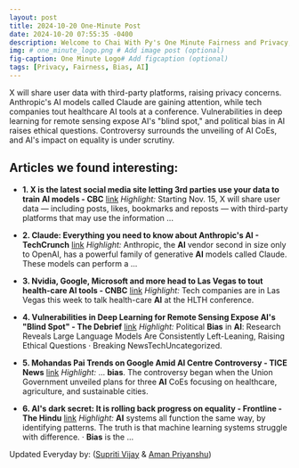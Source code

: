 ```yaml
---
layout: post
title: 2024-10-20 One-Minute Post
date: 2024-10-20 07:55:35 -0400
description: Welcome to Chai With Py's One Minute Fairness and Privacy, which aims to provide you the current happenings in the world of Fairness, Privacy, and AI.
img: # one_minute_logo.png # Add image post (optional)
fig-caption: One Minute Logo# Add figcaption (optional)
tags: [Privacy, Fairness, Bias, AI]
---
```


X will share user data with third-party platforms, raising privacy concerns. Anthropic's AI models called Claude are gaining attention, while tech companies tout healthcare AI tools at a conference. Vulnerabilities in deep learning for remote sensing expose AI's "blind spot," and political bias in AI raises ethical questions. Controversy surrounds the unveiling of AI CoEs, and AI's impact on equality is under scrutiny.

## Articles we found interesting:

- **1. X is the latest social media site letting 3rd parties use your data to train <b>AI</b> models - CBC** [link](https://www.cbc.ca/news/business/x-third-parties-user-data-1.7356152)
_Highlight:_ Starting Nov. 15, X will share user data — including posts, likes, bookmarks and reposts — with third-party platforms that may use the information&nbsp;...

- **2. Claude: Everything you need to know about Anthropic&#39;s <b>AI</b> - TechCrunch** [link](https://techcrunch.com/2024/10/19/claude-everything-you-need-to-know-about-anthropics-ai/)
_Highlight:_ Anthropic, the <b>AI</b> vendor second in size only to OpenAI, has a powerful family of generative <b>AI</b> models called Claude. These models can perform a&nbsp;...

- **3. Nvidia, Google, Microsoft and more head to Las Vegas to tout health-care <b>AI</b> tools - CNBC** [link](https://www.cnbc.com/2024/10/19/hlth-2024-tech-companies-head-to-las-vegas-to-tout-health-ai-tools-.html)
_Highlight:_ Tech companies are in Las Vegas this week to talk health-care <b>AI</b> at the HLTH conference.

- **4. Vulnerabilities in Deep Learning for Remote Sensing Expose <b>AI&#39;s</b> &quot;Blind Spot&quot; - The Debrief** [link](https://thedebrief.org/vulnerabilities-in-deep-learning-for-remote-sensing-expose-ais-blind-spot/)
_Highlight:_ Political <b>Bias</b> in <b>AI</b>: Research Reveals Large Language Models Are Consistently Left-Leaning, Raising Ethical Questions &middot; Breaking NewsTechUncategorized.

- **5. Mohandas Pai Trends on Google Amid <b>AI</b> Centre Controversy - TICE News** [link](https://www.tice.news/tice-trending/mohandas-pai-trends-on-google-amid-ai-centre-controversy-7339884)
_Highlight:_ ... <b>bias</b>. The controversy began when the Union Government unveiled plans for three <b>AI</b> CoEs focusing on healthcare, agriculture, and sustainable cities.

- **6. <b>AI&#39;s</b> dark secret: It is rolling back progress on equality - Frontline - The Hindu** [link](https://frontline.thehindu.com/news/artificial-intelligence-chatgpt-gender-bias-tech-discrimination-inequality-minority-groups/article68772305.ece)
_Highlight:_ <b>AI</b> systems all function the same way, by identifying patterns. The truth is that machine learning systems struggle with difference. &middot; <b>Bias</b> is the&nbsp;...


Updated Everyday by: (<a href="https://supritivijay.github.io/">Supriti Vijay</a> & <a href="https://amanpriyanshu.github.io/">Aman Priyanshu</a>)
